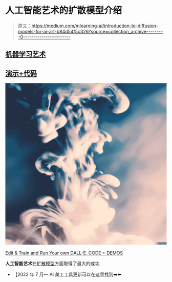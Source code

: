 # 人工智能艺术的扩散模型介绍

> 原文：<https://medium.com/mlearning-ai/introduction-to-diffusion-models-for-ai-art-b84d54f5c326?source=collection_archive---------0----------------------->

## [机器学习艺术](https://mlearning.substack.com/p/how-does-a-diffusion-model-work?r=z7zu8&s=w&utm_campaign=post&utm_medium=webhttps://mlearning.substack.com/p/how-does-a-diffusion-model-work?r=z7zu8&s=w&utm_campaign=post&utm_medium=web)

## [演示+代码](https://mlearning.substack.com/p/how-does-a-diffusion-model-work?r=z7zu8&s=w&utm_campaign=post&utm_medium=web)

[![](img/5eabd339e922b3b8b3b3a3f97b74637a.png)](https://mlearning.substack.com/p/how-does-a-diffusion-model-work?r=z7zu8&s=w&utm_campaign=post&utm_medium=web)

[Edit & Train and Run Your own DALL-E. CODE + DEMOS](https://mlearning.substack.com/p/how-does-a-diffusion-model-work?r=z7zu8&s=w&utm_campaign=post&utm_medium=web)

**人工智能艺术**在[扩散模型](#f86b)方面取得了最大的成功

*   【2022 年 7 月— AI 美工工具更新可以在这里找到➡️[](https://mlearning.substack.com/p/transform-your-words-into-ai-art?r=z7zu8&s=w&utm_campaign=post&utm_medium=webhttps://mlearning.substack.com/p/transform-your-words-into-ai-art?r=z7zu8&s=w&utm_campaign=post&utm_medium=web)****⬅️****